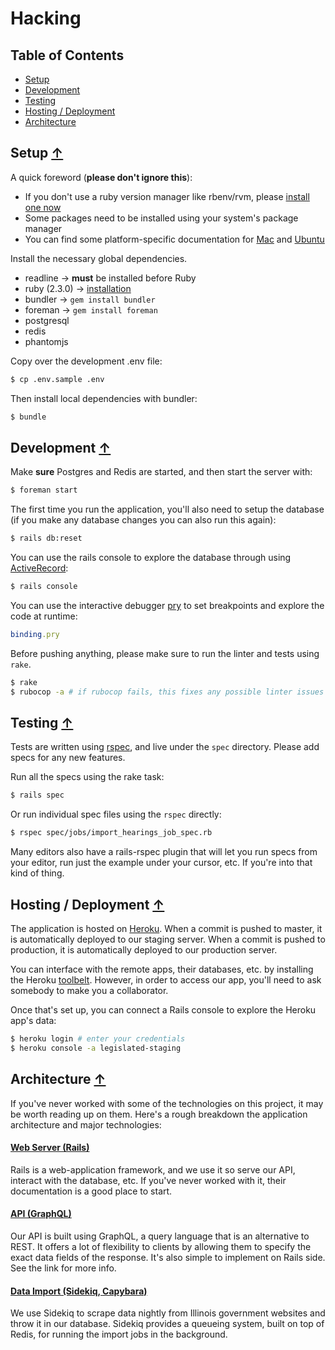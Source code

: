 # Hacking

## Table of Contents

- [Setup](#setup-)
- [Development](#development-)
- [Testing](#testing-)
- [Hosting / Deployment](#hosting--deployment-)
- [Architecture](#architecture-)

## Setup [↑](#table-of-contents)

A quick foreword (**please don't ignore this**):
- If you don't use a ruby version manager like rbenv/rvm, please [install one now](https://github.com/rbenv/rbenv)
- Some packages need to be installed using your system's package manager
- You can find some platform-specific documentation for [Mac](wiki/osx.md) and [Ubuntu](wiki/ubuntu.md)

Install the necessary global dependencies.
- readline -> **must** be installed before Ruby
- ruby (2.3.0) -> [installation](https://github.com/rbenv/rbenv)
- bundler -> `gem install bundler`
- foreman -> `gem install foreman`
- postgresql
- redis
- phantomjs

Copy over the development .env file:

```sh
$ cp .env.sample .env
```

Then install local dependencies with bundler:

```sh
$ bundle
```

## Development [↑](#table-of-contents)

Make **sure** Postgres and Redis are started, and then start the server with:

```sh
$ foreman start
```

The first time you run the application, you'll also need to setup the database (if you make any database changes you can also run this again):

```sh
$ rails db:reset
```

You can use the rails console to explore the database through using [ActiveRecord](http://guides.rubyonrails.org/active_record_querying.html):

```sh
$ rails console  
```

You can use the interactive debugger [pry](http://pryrepl.org/) to set breakpoints and explore the code at runtime:

```ruby
binding.pry
```

Before pushing anything, please make sure to run the linter and tests using `rake`.

```sh
$ rake
$ rubocop -a # if rubocop fails, this fixes any possible linter issues
```

## Testing [↑](#table-of-contents)

Tests are written using [rspec](http://www.relishapp.com/rspec/rspec-expectations/v/3-5/docs), and live under the `spec` directory. Please add specs for any new features.

Run all the specs using the rake task:

```sh
$ rails spec
```

Or run individual spec files using the `rspec` directly:

```sh
$ rspec spec/jobs/import_hearings_job_spec.rb
```

Many editors also have a rails-rspec plugin that will let you run specs from your editor, run just the example under your cursor, etc. If you're into that kind of thing.

## Hosting / Deployment [↑](#table-of-contents)

The application is hosted on [Heroku](https://dashboard.heroku.com/apps/legislated). When a commit is pushed to master, it is automatically deployed to our staging server. When a commit is pushed to production, it is automatically deployed to our production server.

You can interface with the remote apps, their databases, etc. by installing the Heroku [toolbelt](https://devcenter.heroku.com/articles/heroku-cli#download-and-install). However, in order to access our app, you'll need to ask somebody to make you a collaborator.

Once that's set up, you can connect a Rails console to explore the Heroku app's data:

```sh
$ heroku login # enter your credentials
$ heroku console -a legislated-staging
```

## Architecture [↑](#table-of-contents)

If you've never worked with some of the technologies on this project, it may be worth reading up on them. Here's a rough breakdown the application architecture and major technologies:

#### [Web Server (Rails)](http://guides.rubyonrails.org/)

Rails is a web-application framework, and we use it so serve our API, interact with the database, etc. If you've never worked with it, their documentation is a good place to start.

#### [API (GraphQL)](wiki/api.md)

Our API is built using GraphQL, a query language that is an alternative to REST. It offers a lot of flexibility to clients by allowing them to specify the exact data fields of the response. It's also simple to implement on Rails side. See the link for more info.

#### [Data Import (Sidekiq, Capybara)](wiki/import.md)

We use Sidekiq to scrape data nightly from Illinois government websites and throw it in our database. Sidekiq provides a queueing system, built on top of Redis, for running the import jobs in the background.
